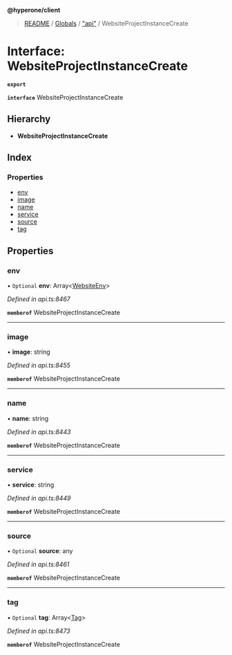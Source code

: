 **@hyperone/client**

> [README](../README.md) / [Globals](../globals.md) / ["api"](../modules/_api_.md) / WebsiteProjectInstanceCreate

# Interface: WebsiteProjectInstanceCreate

**`export`** 

**`interface`** WebsiteProjectInstanceCreate

## Hierarchy

* **WebsiteProjectInstanceCreate**

## Index

### Properties

* [env](_api_.websiteprojectinstancecreate.md#env)
* [image](_api_.websiteprojectinstancecreate.md#image)
* [name](_api_.websiteprojectinstancecreate.md#name)
* [service](_api_.websiteprojectinstancecreate.md#service)
* [source](_api_.websiteprojectinstancecreate.md#source)
* [tag](_api_.websiteprojectinstancecreate.md#tag)

## Properties

### env

• `Optional` **env**: Array\<[WebsiteEnv](_api_.websiteenv.md)>

*Defined in api.ts:8467*

**`memberof`** WebsiteProjectInstanceCreate

___

### image

•  **image**: string

*Defined in api.ts:8455*

**`memberof`** WebsiteProjectInstanceCreate

___

### name

•  **name**: string

*Defined in api.ts:8443*

**`memberof`** WebsiteProjectInstanceCreate

___

### service

•  **service**: string

*Defined in api.ts:8449*

**`memberof`** WebsiteProjectInstanceCreate

___

### source

• `Optional` **source**: any

*Defined in api.ts:8461*

**`memberof`** WebsiteProjectInstanceCreate

___

### tag

• `Optional` **tag**: Array\<[Tag](_api_.tag.md)>

*Defined in api.ts:8473*

**`memberof`** WebsiteProjectInstanceCreate
